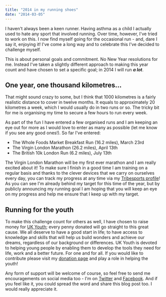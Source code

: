 ```yaml
---
title: "2014 in my running shoes"
date: "2014-03-05"
---
```


I haven't always been a keen runner. Having asthma as a child I actually used to hate any sport that
involved running. Over time, however, I've tried to work on this. I now find myself going for the
occasional run - and, dare I say it, enjoying it! I've come a long way and to celebrate this I've
decided to challenge myself.

This is about personal goals and commitment. No New Year resolutions for me. Instead I've taken a
slightly different approach to making this year count and have chosen to set a specific goal; in
2014 I will run ***a lot***.

## One year, one thousand kilometres...

That might sound crazy to some, but I think that 1000 kilometres is a fairly realistic distance to
cover in twelve months. It equals to approximately 20 kilometres a week, which I would usually do in
two runs or so. The tricky bit for me is organising my time to secure a few hours to run every week.

As part of the fun I have entered a few organised runs and I am keeping an eye out for more as I
would love to enter as many as possible (let me know if you see any good ones!). So far I've
entered:

* The Whole Foods Market Breakfast Run (16.2 miles), March 23rd
* The Virgin London Marathon (26.2 miles), April 13th
* The British 10k London Run (6.2 miles), July 13th

The Virgin London Marathon will be my first ever marathon and I am really excited about it! To make
sure I finish in a good time I am training on a regular basis and thanks to the clever devices that
we carry on ourselves every day, you can track my progress at any time via my [Tribesports
profile](http://tribesports.com/users/kevinplattret/training/running?year=2014)! As you can see I'm
already behind my target for this time of the year, but by publicly announcing my running goal I am
hoping that you will keep an eye on my progress and help me ensure that I keep up with my target.

## Running for the youth

To make this challenge count for others as well, I have chosen to raise money for [UK
Youth](http://ukyouth.org); every penny donated will go straight to this great cause. We all deserve
to have a good start in life; to have access to knowledge and skills that will help us build wonders
and achieve our dreams, regardless of our background or differences. UK Youth is devoted to helping
young people by enabling them to develop the tools they need for life, work and a better future. For
one and for all. If you would like to contribute please visit my [donation
page](http://uk.virginmoneygiving.com/kplattret) and play a role in helping the youth!

Any form of support will be welcome of course, so feel free to send me encouragements on social
media too - I'm on [Twitter](https://twitter.com/kplattret) and
[Facebook](https://facebook.com/kplattret). And if you feel like it, you could spread the word
and share this blog post too. I would really appreciate it.
